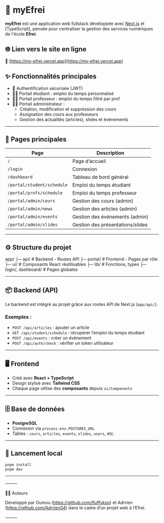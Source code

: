 # 📘 myEfrei

**myEfrei** est une application web fullstack développée avec [Next.js](https://nextjs.org/) et [TypeScript], pensée pour centraliser la gestion des services numériques de l'école **Efrei**.

## 🌐 Lien vers le site en ligne

🔗 [https://my-efrei.vercel.app](https://my-efrei.vercel.app)

## ✨ Fonctionnalités principales

- 🔐 Authentification sécurisée (JWT)
- 👩‍🎓 Portail étudiant : emploi du temps personnalisé
- 👨‍🏫 Portail professeur : emploi du temps filtré par prof
- 🧑‍💼 Portail administrateur :
  - Création, modification et suppression des cours
  - Assignation des cours aux professeurs
  - Gestion des actualités (articles), slides et événements

---

## 📑 Pages principales

| Page                          | Description                          |
|-------------------------------|--------------------------------------|
| `/`                           | Page d’accueil                       |
| `/login`                      | Connexion                            |
| `/dashboard`                  | Tableau de bord général              |
| `/portal/student/schedule`    | Emploi du temps étudiant             |
| `/portal/profs/schedule`      | Emploi du temps professeur           |
| `/portal/admin/cours`         | Gestion des cours (admin)           |
| `/portal/admin/news`          | Gestion des articles (admin)        |
| `/portal/admin/events`        | Gestion des événements (admin)      |
| `/portal/admin/slides`        | Gestion des présentations/slides    |

---

## ⚙️ Structure du projet

app/
├─ api/                   # Backend - Routes API
├─ portal/                # Frontend - Pages par rôle
├─ ui/                    # Composants React réutilisables
├─ lib/                   # Fonctions, types
├─ login/, dashboard/     # Pages globales

---

## 📦 Backend (API)

Le backend est intégré au projet grâce aux routes API de Next.js (`app/api/`).

### Exemples :
- `POST /api/articles` : ajouter un article
- `GET /api/student/schedule` : récupérer l’emploi du temps étudiant
- `POST /api/events` : créer un événement
- `POST /api/auth/check` : vérifier un token utilisateur

---

## 🖥️ Frontend

- Créé avec **React + TypeScript**
- Design stylisé avec **Tailwind CSS**
- Chaque page utilise des **composants** depuis `ui/Components`

---

## 🗄️ Base de données

- **PostgreSQL**
- Connexion via `process.env.POSTGRES_URL`
- Tables : `cours`, `articles`, `events`, `slides`, `users`, etc.

---

## 🚀 Lancement local

```bash
pnpm install
pnpm dev
```

---
⸻

🧑‍💻 Auteurs

Développé par Oumou (https://github.com/fluffykoo) et Adrrien (https://github.com/Adrrien04) dans le cadre d’un projet web à l’Efrei.

⸻
